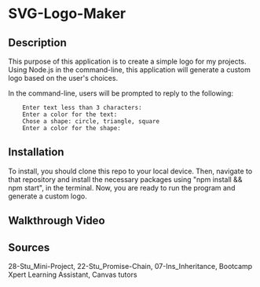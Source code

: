 # SVG-Logo-Maker

## Description
This purpose of this application is to create a simple logo for my projects. Using Node.js in the command-line, this application will generate a custom logo based on the user's choices.

In the command-line, users will be prompted to reply to the following: 

        Enter text less than 3 characters:
        Enter a color for the text:
        Chose a shape: circle, triangle, square
        Enter a color for the shape:

## Installation
To install, you should clone this repo to your local device. Then, navigate to that repository and install the necessary packages using "npm install && npm start", in the terminal. Now, you are ready to run the program and generate a custom logo. 

## Walkthrough Video


## Sources
28-Stu_Mini-Project, 
22-Stu_Promise-Chain, 
07-Ins_Inheritance, 
Bootcamp Xpert Learning Assistant, 
Canvas tutors